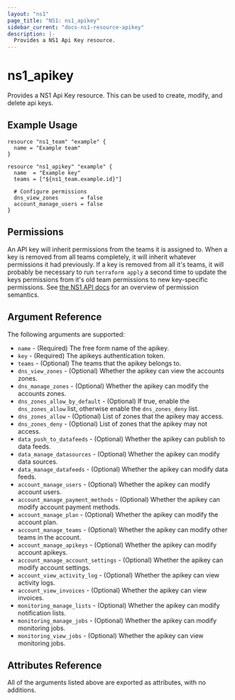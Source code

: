 ```yaml
---
layout: "ns1"
page_title: "NS1: ns1_apikey"
sidebar_current: "docs-ns1-resource-apikey"
description: |-
  Provides a NS1 Api Key resource.
---
```


# ns1\_apikey

Provides a NS1 Api Key resource. This can be used to create, modify, and delete api keys.

## Example Usage

```hcl
resource "ns1_team" "example" {
  name = "Example team"
}

resource "ns1_apikey" "example" {
  name  = "Example key"
  teams = ["${ns1_team.example.id}"]

  # Configure permissions 
  dns_view_zones       = false
  account_manage_users = false
}
```

## Permissions
An API key will inherit permissions from the teams it is assigned to.
When a key is removed from all teams completely, it will inherit whatever permissions it had previously.
If a key is removed from all it's teams, it will probably be necessary to run `terraform apply` a second time
to update the keys permissions from it's old team permissions to new key-specific permissions.
See [the NS1 API docs](https://ns1.com/api#getget-all-account-users) for an overview of permission semantics.

## Argument Reference

The following arguments are supported:

* `name` - (Required) The free form name of the apikey.
* `key` - (Required) The apikeys authentication token.
* `teams` - (Optional) The teams that the apikey belongs to.
* `dns_view_zones` - (Optional) Whether the apikey can view the accounts zones.
* `dns_manage_zones` - (Optional) Whether the apikey can modify the accounts zones.
* `dns_zones_allow_by_default` - (Optional) If true, enable the `dns_zones_allow` list, otherwise enable the `dns_zones_deny` list.
* `dns_zones_allow` - (Optional) List of zones that the apikey may access.
* `dns_zones_deny` - (Optional) List of zones that the apikey may not access.
* `data_push_to_datafeeds` - (Optional) Whether the apikey can publish to data feeds.
* `data_manage_datasources` - (Optional) Whether the apikey can modify data sources.
* `data_manage_datafeeds` - (Optional) Whether the apikey can modify data feeds.
* `account_manage_users` - (Optional) Whether the apikey can modify account users.
* `account_manage_payment_methods` - (Optional) Whether the apikey can modify account payment methods.
* `account_manage_plan` - (Optional) Whether the apikey can modify the account plan.
* `account_manage_teams` - (Optional) Whether the apikey can modify other teams in the account.
* `account_manage_apikeys` - (Optional) Whether the apikey can modify account apikeys.
* `account_manage_account_settings` - (Optional) Whether the apikey can modify account settings.
* `account_view_activity_log` - (Optional) Whether the apikey can view activity logs.
* `account_view_invoices` - (Optional) Whether the apikey can view invoices.
* `monitoring_manage_lists` - (Optional) Whether the apikey can modify notification lists.
* `monitoring_manage_jobs` - (Optional) Whether the apikey can modify monitoring jobs.
* `monitoring_view_jobs` - (Optional) Whether the apikey can view monitoring jobs.

## Attributes Reference

All of the arguments listed above are exported as attributes, with no
additions.
